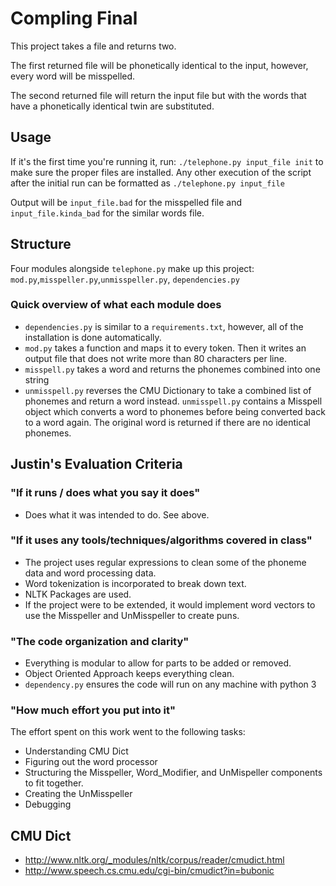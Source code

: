 # Compling Final
This project takes a file and returns two.

The first returned file will be phonetically
identical to the input, however, every word 
will be misspelled. 

The second returned file will return the 
input file but with the words that have a
phonetically identical twin are substituted.

## Usage
If it's the first time you're running it, run:
`./telephone.py input_file init` to make sure the proper files
are installed. Any other execution of the script after the initial
run can be formatted as `./telephone.py input_file`

Output will be `input_file.bad` for the misspelled
file and `input_file.kinda_bad` for the similar 
words file.

## Structure
Four modules alongside `telephone.py` make up this
project: 
`mod.py`,`misspeller.py`,`unmisspeller.py`, `dependencies.py`

### Quick overview of what each module does
- `dependencies.py` is similar to a `requirements.txt`,
however, all of the installation is done automatically.
- `mod.py` takes a function and maps it to every token. Then
it writes an output file that does not write more than 80
characters per line.
- `misspell.py` takes a word and returns the phonemes combined
into one string
- `unmisspell.py` reverses the CMU Dictionary to take a combined
list of phonemes and return a word instead. `unmisspell.py`
contains a Misspell object which converts a word to phonemes
before being converted back to a word again. The original word
is returned if there are no identical phonemes.

## Justin's Evaluation Criteria

### "If it runs / does what you say it does"
- Does what it was intended to do. See above.
### "If it uses any tools/techniques/algorithms covered in class"
- The project uses regular expressions to clean some of the phoneme data
and word processing data.
- Word tokenization is incorporated to break down text.
- NLTK Packages are used.
- If the project were to be extended, it would implement word vectors
to use the Misspeller and UnMisspeller to create puns.
### "The code organization and clarity"
- Everything is modular to allow for parts to be added or removed.
- Object Oriented Approach keeps everything clean.
- `dependency.py` ensures the code will run on any machine with python 3
### "How much effort you put into it"
The effort spent on this work went to the following tasks:
- Understanding CMU Dict
- Figuring out the word processor
- Structuring the Misspeller, Word_Modifier, and UnMispeller components to 
fit together.
- Creating the UnMisspeller
- Debugging


## CMU Dict
- http://www.nltk.org/_modules/nltk/corpus/reader/cmudict.html
- http://www.speech.cs.cmu.edu/cgi-bin/cmudict?in=bubonic
